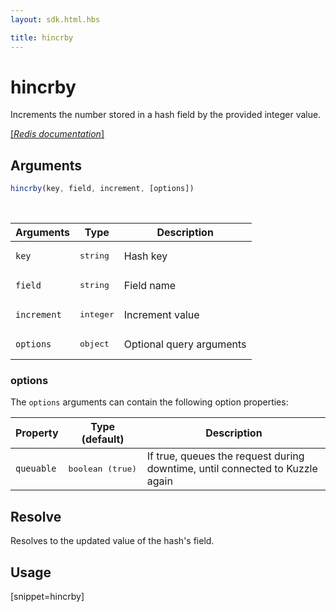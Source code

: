 ```yaml
---
layout: sdk.html.hbs

title: hincrby
---
```


# hincrby

Increments the number stored in a hash field by the provided integer value.

[[_Redis documentation_]](https://redis.io/commands/hincrby)

## Arguments

```js
hincrby(key, field, increment, [options])

```

<br/>

| Arguments    | Type    | Description |
|--------------|---------|-------------|
| `key` | <pre>string</pre> | Hash key |
| `field` | <pre>string</pre> | Field name |
| `increment` | <pre>integer</pre> | Increment value |
| ``options`` | <pre>object</pre> | Optional query arguments |

### options

The `options` arguments can contain the following option properties:

| Property   | Type (default)   | Description                       |
| ---------- | ------- | --------------------------------- |
| `queuable` | <pre>boolean (true)</pre> | If true, queues the request during downtime, until connected to Kuzzle again |

## Resolve

Resolves to the updated value of the hash's field.

## Usage

[snippet=hincrby]
